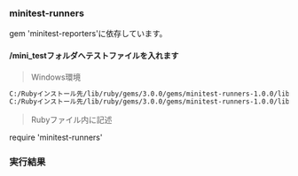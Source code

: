 ### minitest-runners

gem 'minitest-reporters'に依存しています。

#### /mini_testフォルダへテストファイルを入れます

> Windows環境

```markdown
C:/Rubyインストール先/lib/ruby/gems/3.0.0/gems/minitest-runners-1.0.0/lib/mini_test/mini_test_date.rb
C:/Rubyインストール先/lib/ruby/gems/3.0.0/gems/minitest-runners-1.0.0/lib/mini_test/test_helper.rb
```

> Rubyファイル内に記述

require 'minitest-runners'

### 実行結果